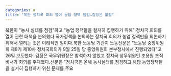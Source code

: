 ```yaml
---
categories: a
title: "북한 정치국 회의 열어 농업 정책 점검…김정은 불참"
---
```

북한이 "농사 실태를 점검"하고 "농업 정책들을 철저히 집행하기 위해" 정치국 회의를 열어 관련 대책을 논의했다.국가정책을 논의하는 정치국 회의가 농업 정책만을 의논하기 위해서 열리는 것은 이례적인 일이다.북한 노동당 기관지 노동신문은 "노동당 중앙위원회 제8기 제10차 정치국회의가 9월 25일 당 중앙위원회 본부청사에서 진행되었다"고 26일 보도했다. 김정은 국무위원장은 참석하지 않았고 정치국 상무위원인 조용원 조직비서가 회의를 주재했다.신문은 "정치국은 올해 농사실태를 점검하고 해당 농업정책들을 철저히 집행하기 위한 문제를 주요